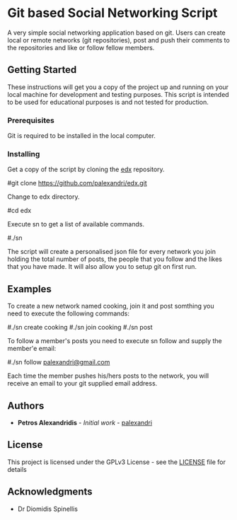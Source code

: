# Git based Social Networking Script

A very simple social networking application based on git. Users can create local or remote networks (git repositories), 
post and push their comments to the repositories and like or follow fellow members.

## Getting Started

These instructions will get you a copy of the project up and running on your local machine for development and testing purposes.
This script is intended to be used for educational purposes is and not tested for production.

### Prerequisites

Git is required to be installed in the local computer.

### Installing

Get a copy of the script by cloning the [edx]( https://github.com/palexandri/edx.git) repository.

#git clone https://github.com/palexandri/edx.git

Change to edx directory.

#cd edx

Execute sn to get a list of available commands.

#./sn

The script will create a personalised json file for every network you join holding the total number
of posts, the people that you follow and the likes that you have made. It will also allow you to 
setup git on first run.

## Examples

To create a new network named cooking, join it and post somthing you need to execute the following commands:

#./sn create cooking
#./sn join cooking
#./sn post

To follow a member's posts you need to execute sn follow and supply the member'e email:

#./sn follow palexandri@gmail.com

Each time the member pushes his/hers posts to the network, you will receive an email to your git supplied email address. 

## Authors

* **Petros Alexandridis** - *Initial work* - [palexandri]( https://github.com/palexandri)

## License

This project is licensed under the GPLv3 License - see the [LICENSE](LICENSE) file for details

## Acknowledgments

* Dr Diomidis Spinellis



